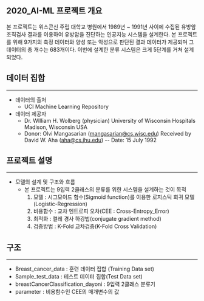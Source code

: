 ## 2020_AI-ML 프로젝트 개요
본 프로젝트는 위스콘신 주립 대학교 병원에서 1989년 ~ 1991년 사이에 수집된 유방암 조직검사 결과를 이용하여 유방암을 진단하는 인공지능 시스템을 설계한다. 본 프로젝트를 위해 9가지의 측정 데이터와 양성 또는 악성으로 판단된 결과 데이터가 제공되며 그 데이터의 총 개수는 683개이다. 이번에 설계한 분류 시스템은 크게 5단계를 거쳐 설계되었다.



## 데이터 집합
------------
+ 데이터의 출처
	+ UCI Machine Learning Repository
+ 데이터 제공자
	+ Dr. WIlliam H. Wolberg (physician)
		University of Wisconsin Hospitals
		Madison, Wisconsin
		USA
	+ Donor: Olvi Mangasarian (mangasarian@cs.wisc.edu)
		Received by David W. Aha (aha@cs.jhu.edu)
		-- Date: 15 July 1992

## 프로젝트 설명
------------
+ 모델의 설계 및 구조와 흐름 
	+ 본 프로젝트는 9입력 2클래스의 분류를 위한 시스템을 설계하는 것이 목적
		1. 모델 : 시그모이드 함수(Sigmoid function)를 이용한 로지스틱 회귀 모델(Logistic-Regression)
		2. 비용함수 : 교차 엔트로피 오차(CEE : Cross-Entropy_Error)
		3. 최적화 : 켤레 경사 하강법(conjugate gradient method)
		4. 검증방법 : K-Fold 교차검증(K-Fold Cross Validation)

## 구조
------------
+ Breast_cancer_data : 훈련 데이터 집합 (Training Data set)
+ Sample_test_data : 테스트 데이터 집합(Test Data set)
+ breastCancerClassification_dayoni : 9입력 2클래스 분류기
+ parameter : 비용함수인 CEE의 매개변수의 값
